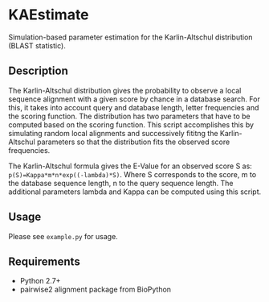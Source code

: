 # KAEstimate
Simulation-based parameter estimation for the Karlin-Altschul distribution (BLAST statistic).

## Description
The Karlin-Altschul distribution gives the probability to observe a local sequence alignment with a given score by chance in a database search. For this, it takes into account query and database length, letter frequencies and the scoring function. The distribution has two parameters that have to be computed based on the scoring function. This script accomplishes this by simulating random local alignments and successively fititng the Karlin-Altschul parameters so that the distribution fits the observed score frequencies.

The Karlin-Altschul formula gives the E-Value for an observed score S as: `p(S)=Kappa*m*n*exp((-lambda)*S)`. Where S corresponds to the score, m to the database sequence length, n to the query sequence length. The additional parameters lambda and Kappa can be computed using this script.

## Usage
Please see `example.py` for usage.

## Requirements
* Python 2.7+
* pairwise2 alignment package from BioPython
